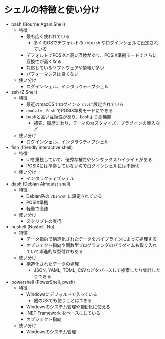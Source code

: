 # シェルの特徴と使い分け

- bash (Bourne Again Shell)
    - 特徴
        - 最も広く使われている
            - 多くのOSでデフォルトの `/bin/sh` やログインシェルに設定されている
        - デフォルトでPOSIXと高い互換があり、POSIX準拠モードでさらに互換性が高くなる
        - 対応しているソフトウェアや情報が多い
        - パフォーマンスは良くない
    - 使い分け
        - ログインシェル、インタラクティブシェル
- zsh (Z Shell)
    - 特徴
        - 最近のmacOSでログインシェルに設定されている
        - `emulate -R sh` でPOSIX準拠モードにできる
        - bashと高い互換性があり、bashより高機能
            - 補完、履歴まわり、テーマのカスタマイズ、プラグインの導入など
    - 使い分け
        - ログインシェル、インタラクティブシェル
- fish (friendly interactive shell)
    - 特徴
        - UIを重視していて、優秀な補完やシンタックスハイライトがある
        - POSIXには準拠していないのでログインシェルには不適切
    - 使い分け
        - インタラクティブシェル
- dash (Debian Almquist shell)
    - 特徴
        - Debian系の `/bin/sh` に設定されている
        - POSIX準拠
        - 軽量で高速
    - 使い分け
        - スクリプトの実行
- nushell (Nushell, Nu)
    - 特徴
        - データ指向で構造化されたデータをパイプラインによって処理する
        - オブジェクト指向や関数型プログラミングのパラダイムも取り入れていて漸進的な型付けもある
    - 使い分け
        - 構造化されたデータの処理
            - JSON, YAML, TOML, CSVなどをパースして検索したり集計したりできる
- powershell (PowerShell, pwsh)
    - 特徴
        - Windowsにデフォルトで入っている
            - 他のOSでも使うことはできる
        - Windowsのシステム管理や自動化に使える
        - .NET Framework をベースにしている
        - オブジェクト指向
    - 使い分け
        - Windowsのシステム管理
